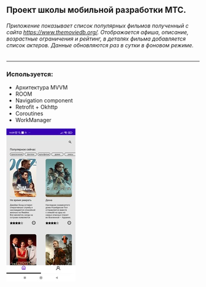 ## Проект школы мобильной разработки МТС.

###### Приложение показывает список популярных фильмов полученный с сайта https://www.themoviedb.org/. Отображается афиша, описание, возрастные ограничения и рейтинг, в деталях фильма   добавляется список актеров. Данные обновляются раз в сутки в фоновом режиме.
---
### Используется:
* Архитектура MVVM
* ROOM
* Navigation component
* Retrofit + Okhttp
* Coroutines
* WorkManager

![Фото1](test.jpg)